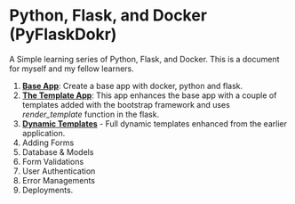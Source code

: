 # Python, Flask, and Docker (PyFlaskDokr)
A Simple learning series of Python, Flask, and Docker. This is a document for myself and my fellow learners. 

1. [**Base App**](https://github.com/Akbarsait/PyFlaskDokr/tree/main/01-BaseApp): Create a base app with docker, python and flask. 
2. [**The Template App**](https://github.com/Akbarsait/PyFlaskDokr/tree/main/02-Templates): This app enhances the base app with a couple of templates added with the bootstrap framework and uses *render_template* function in the flask. 
3. [**Dynamic Templates**](https://github.com/Akbarsait/PyFlaskDokr/tree/main/03-DynamicTemplates) - Full dynamic templates enhanced from the earlier application. 
4. Adding Forms
5. Database & Models
6. Form Validations 
7. User Authentication
8. Error Managements
9. Deployments.